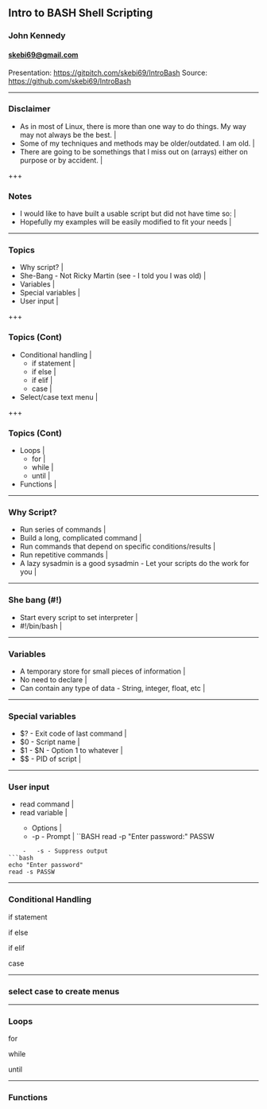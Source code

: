 ## Intro to BASH Shell Scripting
### John Kennedy
#### skebi69@gmail.com
Presentation: https://gitpitch.com/skebi69/IntroBash
Source: https://github.com/skebi69/IntroBash

---
### Disclaimer
-   As in most of Linux, there is more than one way to do things. My way may not always be the best. |
-   Some of my techniques and methods may be older/outdated. I am old. |
-   There are going to be somethings that I miss out on (arrays) either on purpose or by accident. |

+++
### Notes
-   I would like to have built a usable script but did not have time so: |
-   Hopefully my examples will be easily modified to fit your needs |

---
### Topics
-   Why script? |
-   She-Bang - Not Ricky Martin (see - I told you I was old) |
-   Variables |
-   Special variables |
-   User input |

+++
### Topics (Cont)
-   Conditional handling |
    -   if statement |
    -   if else |
    -   if elif |
    -   case |
-   Select/case text menu |

+++
### Topics (Cont)
-   Loops |
    -   for |
    -   while |
    -   until |
-   Functions |

---
### Why Script?
-   Run series of commands |
-   Build a long, complicated command |
-   Run commands that depend on specific conditions/results |
-   Run repetitive commands |
-   A lazy sysadmin is a good sysadmin - Let your scripts do the work for you |

---
### She bang (#!)
-   Start every script to set interpreter |
-   #!/bin/bash |

---
### Variables
-   A temporary store for small pieces of information |
-   No need to declare |
-   Can contain any type of data - String, integer, float, etc |

---
### Special variables
-   $? - Exit code of last command |
-   $0 - Script name |
-   $1 - $N - Option 1 to whatever |
-   $$ - PID of script |

---
### User input
-   read command |
-   read <options> variable |
    -   Options |
    -   -p - Prompt |
``BASH
read -p "Enter password:" PASSW
```
    -   -s - Suppress output
```bash
echo "Enter password"
read -s PASSW
```

---
### Conditional Handling
if statement

if else

if elif

case

---
### select case to create menus


---
### Loops
for

while

until

---
### Functions
